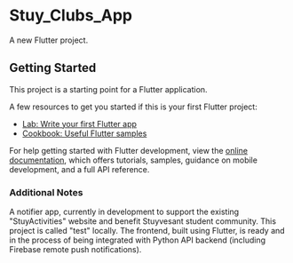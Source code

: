 # Stuy_Clubs_App

A new Flutter project.

## Getting Started

This project is a starting point for a Flutter application.

A few resources to get you started if this is your first Flutter project:

- [Lab: Write your first Flutter app](https://docs.flutter.dev/get-started/codelab)
- [Cookbook: Useful Flutter samples](https://docs.flutter.dev/cookbook)

For help getting started with Flutter development, view the
[online documentation](https://docs.flutter.dev/), which offers tutorials,
samples, guidance on mobile development, and a full API reference.

### Additional Notes
A notifier app, currently in development to support the existing "StuyActivities" website and benefit Stuyvesant student community.
This project is called "test" locally.
The frontend, built using Flutter, is ready and in the process of being integrated with Python API backend (including Firebase remote push notifications).
